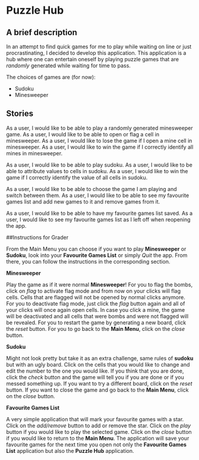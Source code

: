 # Puzzle Hub

## A brief description 

In an attempt to find quick games for me to play while waiting on line or just procrastinating, I decided to develop 
this application. This application is a hub where one can entertain oneself by playing puzzle games that are *randomly*
 generated while waiting for time to pass.

The choices of games are (for now):
- Sudoku
- Minesweeper

## Stories

As a user, I would like to be able to play a randomly generated minesweeper game.
As a user, I would like to be able to open or flag a cell in minesweeper.
As a user, I would like to lose the game if I open a mine cell in minesweeper.
As a user, I would like to win the game if I correctly identify all mines in minesweeper.

As a user, I would like to be able to play sudoku.
As a user, I would like to be able to attribute values to cells in sudoku.
As a user, I would like to win the game if I correctly identify the value of all cells in sudoku.

As a user, I would like to be able to choose the game I am playing and switch between them.
As a user, I would like to be able to see my favourite games list and add new games to it and remove games from it.

As a user, I would like to be able to have my favourite games list saved.
As a user, I would like to see my favourite games list as I left off when reopening the app.

##Instructions for Grader

From the Main Menu you can choose if you want to play **Minesweeper** or **Sudoku**, look into your **Favourite Games 
List** or simply *Quit* the app. From there, you can follow the instructions in the corresponding section.

**Minesweeper**

Play the game as if it were normal **Minesweeper**! For you to flag the bombs, click on *flag* to activate flag mode and from 
now on your clicks will flag cells. Cells that are flagged will not be opened by normal clicks anymore. For you to 
deactivate flag mode, just click the *flag* button again and all of your clicks will once again open cells. In case you 
click a mine, the game will be deactivated and all cells that were bombs and were not flagged will be revealed. For you 
to restart the game by generating a new board, click the *reset* button. For you to go back to the **Main Menu**, click on
the *close* button.

**Sudoku**

Might not look pretty but take it as an extra challenge, same rules of **sudoku** but with an ugly board. Click on the cells 
that you would like to change and edit the number to the one you would like. If you think that you are done, click the 
*check* button and the game will tell you if you are done or if you messed something up. If you want to try a different 
board, click on the *reset* button. If you want to close the game and go back to the **Main Menu**, click on the *close* 
button.

**Favourite Games List**

A very simple application that will mark your favourite games with a star. Click on the *add/remove* button to add or 
remove the star. Click on the *play* button if you would like to play the selected game. Click on the *close* button if you
would like to return to the **Main Menu**. The application will save your favourite games for the next time you open not
only the **Favourite Games List** application but also the **Puzzle Hub** application.


